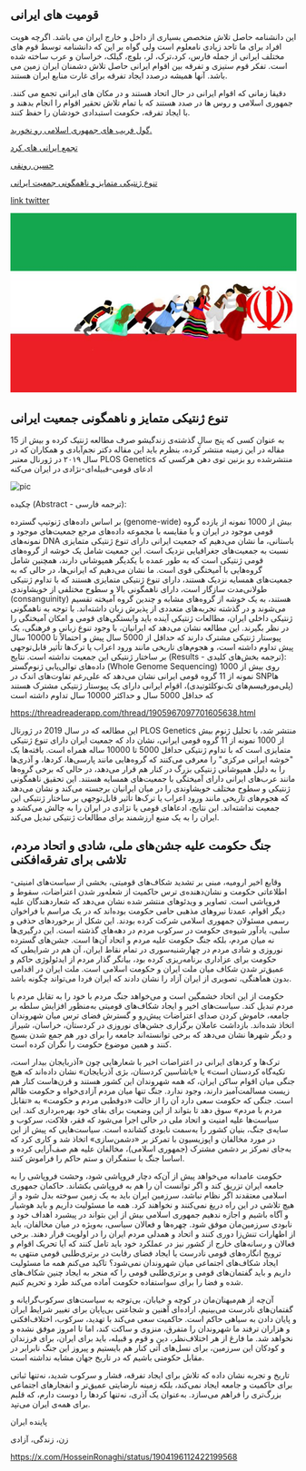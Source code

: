 ## قومیت های ایرانی

این دانشنامه حاصل تلاش متخصص بسیاری از داخل و خارج ایران می باشد. اگرچه هویت افراد برای ما تاحد زیادی نامعلوم است ولی گواه بر این که دانشنامه توسط قوم های مختلف ایرانی از جمله فارس، کرد،ترک، لر، بلوچ، گیلک، خراسان و عرب ساخته شده است. تفکر قوم ستیزی و تفرقه بین اقوام ایرانی حاصل تلاش دشمنان ایران زمین می باشد. آنها همیشه درصدد ایجاد تفرقه برای غارت منابع ایران هستند.

دقیقا زمانی که اقوام ایرانی در حال اتحاد هستند و در مکان های ایرانی تجمع می کنند. جمهوری اسلامی و روس ها در صدد هستند که با تمام تلاش تحقیر اقوام را انجام بدهند و با ایجاد تفرقه، حکومت استبدادی خودشان را حفظ کنند.

[گول فریب های جمهوری اسلامی رو نخورید.](https://x.com/Mojtabapacino/status/1903741818723770802)

[تجمع ایرانی های کرد](https://x.com/InfoMansour/status/1904135076163572177)

[حسین رونقی](https://x.com/HosseinRonaghi/status/1904196112422199568)

[تنوع ژنتیکی متمایز و ناهمگونی جمعیت ایرانی](https://journals.plos.org/plosgenetics/article?id=10.1371/journal.pgen.1008385)

[link twitter](https://x.com/46xyt/status/1905967097701605638)

![iran](https://raw.githubusercontent.com/majidrezarahnavard/way_of_freedom_media/refs/heads/main/source/iran.jpeg)


## تنوع ژنتیکی متمایز و ناهمگونی جمعیت ایرانی


به عنوان کسی که پنج سالِ گذشته‌ی زندگیشو صرف مطالعه ژنتیک کرده و بیش از 15 مقاله در این زمینه منتشر کرده، بنظرم باید این مقاله دکتر نجم‌آبادی و همکاران که در سال ۲۰۱۹ در ژورنال معتبر PLOS Genetics منتشرشده رو بزنین توی دهن هرکسی که ادعای قومی-قبیله‌ای-نژادی در ایران می‌کنه


![pic](https://pbs.twimg.com/media/GnNZOmDWwAAICg9?format=png&name=small)

چکیده (Abstract - ترجمه فارسی):

بر اساس داده‌های ژنوتیپ گسترده (genome-wide) بیش از 1000 نمونه از یازده گروه قومی موجود در ایران و با مقایسه با مجموعه داده‌های مرجع جمعیت‌های موجود و نمونه‌های DNA باستانی، ما نشان می‌دهیم که جمعیت ایرانی دارای تنوع ژنتیکی متمایزی نسبت به جمعیت‌های جغرافیایی نزدیک است. این جمعیت شامل یک خوشه از گروه‌های قومی ژنتیکی است که به طور عمده با یکدیگر همپوشانی دارند، همچنین شامل گروه‌هایی با آمیختگی قوی است. ما نشان می‌دهیم که ایرانی‌ها، در حالی که به جمعیت‌های همسایه نزدیک هستند، دارای تنوع ژنتیکی متمایزی هستند که با تداوم ژنتیکی طولانی‌مدت سازگار است، دارای ناهمگونی بالا و سطوح مختلفی از خویشاوندی (consanguinity) هستند، به یک خوشه از گروه‌های مشابه و چندین گروه آمیخته تقسیم می‌شوند و در گذشته تجربه‌های متعددی از پذیرش زبان داشته‌اند. با توجه به ناهمگونی ژنتیکی داخلی ایران، مطالعات ژنتیکی آینده باید وابستگی‌های قومی و امکان آمیختگی را در نظر بگیرند. این مطالعه نشان می‌دهد که ایرانیان، با وجود تنوع زبانی و فرهنگی، یک پیوستار ژنتیکی مشترک دارند که حداقل از 5000 سال پیش و احتمالاً تا 10000 سال پیش تداوم داشته است، و هجوم‌های تاریخی مانند ورود اعراب یا ترک‌ها تأثیر قابل‌توجهی بر ساختار ژنتیکی این جمعیت نداشته است.
نتایج (Results - ترجمه بخش‌های کلیدی):
داده‌های توالی‌یابی ژنوم‌گستر (Whole Genome Sequencing) روی بیش از 1000 نمونه از 11 گروه قومی ایرانی نشان می‌دهد که علی‌رغم تفاوت‌های اندک در SNP‌ها (پلی‌مورفیسم‌های تک‌نوکلئوتیدی)، اقوام ایرانی دارای یک پیوستار ژنتیکی مشترک هستند که حداقل 5000 سال و حداکثر 10000 سال تداوم داشته است


https://threadreaderapp.com/thread/1905967097701605638.html


این مطالعه که در سال 2019 در ژورنال PLOS Genetics منتشر شد، با تحلیل ژنوم بیش از 1000 نمونه از 11 گروه قومی ایرانی، نشان داد که جمعیت ایران دارای تنوع ژنتیکی متمایزی است که با تداوم ژنتیکی حداقل 5000 تا 10000 ساله همراه است. یافته‌ها یک "خوشه ایرانی مرکزی" را معرفی می‌کنند که گروه‌هایی مانند پارسی‌ها، کردها، و آذری‌ها را به دلیل همپوشانی ژنتیکی بزرگ در کنار هم قرار می‌دهد، در حالی که برخی گروه‌ها مانند عرب‌های ایرانی دارای آمیختگی با جمعیت‌های همسایه هستند. این تحقیق ناهمگونی ژنتیکی و سطوح مختلف خویشاوندی را در میان ایرانیان برجسته می‌کند و نشان می‌دهد که هجوم‌های تاریخی مانند ورود اعراب یا ترک‌ها تأثیر قابل‌توجهی بر ساختار ژنتیکی این جمعیت نداشته‌اند. این نتایج، ادعاهای قومی یا نژادی در ایران را به چالش می‌کشد و ایران را به یک منبع ارزشمند برای مطالعات ژنتیکی تبدیل می‌کند.



## جنگ حکومت علیه جشن‌های ملی، شادی و اتحاد مردم، تلاشی برای تفرقه‌افکنی

وقایع اخیر ارومیه، مبنی بر تشدید شکاف‌های قومیتی، بخشی از سیاست‌های امنیتی-اطلاعاتی حکومت و نشان‌دهنده‌ی ترس حاکمیت از شعله‌ور شدن اعتراضات، سقوط و فروپاشی است. تصاویر و ویدئوهای منتشر شده نشان می‌دهد که شعاردهندگان علیه دیگر اقوام، عمدتا نیروهای مذهبی حامی حکومت‌ بوده‌اند که در یک مراسم با فراخوان رسمی مسئولان جمهوری اسلامی شرکت کرده بودند. این شکل از برخوردهای حذفی و سلبی، یادآور شیوه‌ی حکومت در سرکوب مردم در دهه‌های گذشته است. این درگیری‌ها نه میان مردم، بلکه جنگ حکومت علیه مردم و اتحاد آن‌ها است. جشن‌های گسترده‌ نوروزی و شادی مردم در چهارشنبه‌سوری در تمام نقاط ایران، آن هم در شرایطی که حکومت برای عزاداری برنامه‌ریزی کرده بود، بیانگر گذار مردم از ایدئولوژی حاکم و عمیق‌تر شدن شکاف میان ملت ایران و حکومت اسلامی است. ملت ایران در اقدامی بدون هماهنگی، تصویری از ایران آزاد را نشان دادند که ایران فردا می‌تواند چگونه باشد.

حکومت از این اتحاد خشمگین است و می‌خواهد جنگ مردم با خود را به تقابل مردم با مردم تبدیل کند. سیاست‌های اخیر و ایجاد شکاف‌های قومیتی به‌منظور افزایش سلطه بر جامعه، خاموش کردن صدای اعتراضات پیش‌رو و گسترش فضای ترس میان شهروندان اتخاذ شده‌اند. بازداشت عاملان برگزاری جشن‌های نوروزی در کردستان، خراسان، شیراز و دیگر شهرها نشان می‌دهد که برخی توانسته‌اند جامعه را برای دور هم جمع شدن بسیج کنند و همین موضوع حکومت را نگران کرده است.

ترک‌ها و کردهای ایرانی در اعتراضات اخیر با شعارهایی چون «آذربایجان بیدار است، تکیه‌گاه کردستان است» یا «یاشاسین کردستان، بژی آذربایجان» نشان داده‌اند که هیچ جنگی میان اقوام ساکن ایران، که همه شهروندان این کشور هستند و قرن‌هاست کنار هم زیست مسالمت‌آمیز دارند، وجود ندارد. جنگ تنها میان مردم آزادی‌خواه و حکومت ظالم است. جنگی که حکومت سعی دارد آن را از حالت «دوقطبی مردم و حکومت» به «تقابل مردم با مردم» سوق دهد تا بتواند از این وضعیت برای بقای خود بهره‌برداری کند. این سیاست‌ها علیه امنیت و اتحاد ملی در حالی اجرا می‌شود که فقر، فلاکت، سرکوب و سایه‌ی جنگ، بنیان کشور را به‌سمت نابودی کشانده است. سیاست‌هایی که پیش از این در مورد مخالفان و اپوزیسیون با تمرکز بر «دشمن‌سازی» اتخاذ شد و کاری کرد که به‌جای تمرکز بر دشمن مشترک (جمهوری اسلامی)، مخالفان علیه هم صف‌آرایی کرده و اساسا جنگ با ستمگران و ستم حاکم را فراموش کنند.

حکومت عامدانه می‌خواهد پیش از آن‌که دچار فروپاشی شود، وحشت فروپاشی را به جامعه ایران تزریق کند و اگر توانست آن را هم به فروپاشی بکشاند. حاکمان جمهوری اسلامی معتقدند اگر نظام نباشد، سرزمین ایران باید به یک زمین سوخته بدل شود و از هیچ تلاشی در این راه دریغ نمی‌کنند و نخواهند کرد. همه ما مسئولیت داریم و باید هوشیار و آگاه باشیم و اجازه ندهیم جمهوری اسلامی بیش از این بتواند در پیشبرد اهداف خود و نابودی سرزمین‌مان موفق شود. چهره‌ها و فعالان سیاسی، به‌ویژه در میان مخالفان، باید از اظهارات تنش‌زا دوری کنند و اتحاد و همدلی مردم ایران را در اولویت قرار دهند. برخی فعالان و رسانه‌های خارج از کشور نیز در عملکرد خود باید تامل کنند که آیا تحریک اقوام و ترویج انگاره‌های قومی نادرست یا ایجاد فضای رقابت در برتری‌طلبی قومی منتهی به ایجاد شکاف‌های اجتماعی میان شهروندان نمی‌شود؟ 
تاکید می‌کنم همه ما مسئولیت داریم و باید گفتمان‌های قومی و برتری‌طلبی قومی را که منجر به ایجاد چنین شکاف‌های شده و فضا را برای سواستفاده حکومت آماده می‌کند طرد و تحریم کنیم.

آن‌چه از هم‌میهنان‌مان در کوچه و خیابان، بی‌توجه به سیاست‌های سرکوب‌گرایانه و گفتمان‌های نادرست می‌بینیم، اراده‌ای آهنین و شجاعتی بی‌پایان برای تغییر شرایط ایران و پایان دادن به سیاهی حاکم است. حاکمیت سعی می‌کند با تهدید، سرکوب، اختلاف‌افکنی و هزاران ترفند ما شهروندان را متفرق، منزوی و ساکت کند، اما تا امروز موفق نشده و نخواهد شد. ما فارغ از هر اختلاف‌نظر، دین و قوم و قبیله، باید برای ایران، برای فرزندان و کودکان این سرزمین، برای نسل‌های آتی کنار هم بایستیم و پیروز این جنگ نابرابر در مقابل حکومتی باشیم که در تاریخ جهان مشابه نداشته است.

تاریخ و تجربه نشان داده که تلاش برای ایجاد تفرقه، فشار و سرکوب شدید، نه‌تنها ثباتی برای حاکمیت و جامعه ایجاد نمی‌کند، بلکه زمینه نارضایتی عمیق‌تر و انفجارهای اجتماعی بزرگ‌تری را فراهم می‌سازد. به‌عنوان یک آذری، نه‌تنها کردها را دوست دارم، که قلبم برای همه‌ی ایران می‌تپد.

پاینده ایران

زن، زندگی، آزادی


https://x.com/HosseinRonaghi/status/1904196112422199568
